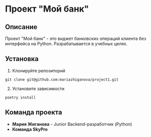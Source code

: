 # Проект "Мой банк"

## Описание
Проект "Мой банк" - это виджет банковских операций клиента без интерфейса на Python.
Разрабатывается в учебных целях.

## Установка
1. Клонируйте репозиторий
```
git clone git@github.com:mariazhiganova/project1.git
```
2. Установите зависимости
```
poetry install
```

## Команда проекта

- **Мария Жиганова** - Junior Backend-разработчик (Python)
- **Команда SkyPro**
